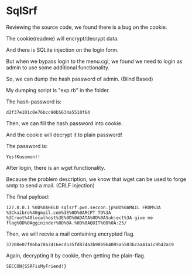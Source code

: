 # SqlSrf

Reviewing the source code, we found there is a bug on the cookie.

The cookie(readme) will encrypt/decrypt data.

And there is SQLite injection on the login form.

But when we bypass login to the menu.cgi, we found we need to login as admin to use some additional functionality.

So, we can dump the hash password of admin. (Blind Based)

My dumping script is "exp.rb" in the folder.

The hash-password is:

`d2f37e101c0e76bcc90b5634a5510f64`

 

Then, we can fill the hash password into cookie.

And the cookie will decrypt it to plain password!

The password is:

`Yes!Kusomon!!`

 

After login, there is an wget functionality.

Because the problem description, we know that wget can be used to forge smtp to send a mail. (CRLF injection)

The final payload:

`127.0.0.1 %0D%0AHELO sqlsrf.pwn.seccon.jp%0D%0AMAIL FROM%3A %3Ckaibro%40gmail.com%3E%0D%0ARCPT TO%3A %3Croot%40localhost%3E%0D%0ADATA%0D%0ASubject%3A give me flag%0D%0Aggininder%0D%0A.%0D%0AQUIT%0D%0A:25/`

Then, we will recvie a mail containing encrypted flag.

`37208e07f86ba78a7416ecd535fd874a3b98b964005a5503bcaa41a1c9b42a19`

Again, decrypting it by cookie, then getting the plain-flag.

`SECCON{SSRFisMyFriend!}`
